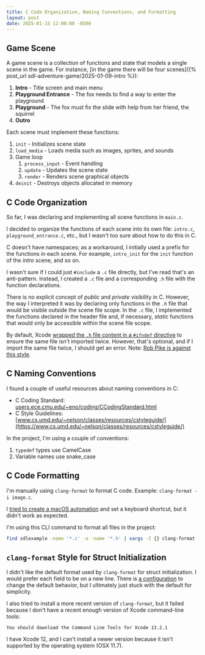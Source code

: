 ```yaml
---
title: C Code Organization, Naming Conventions, and Formatting
layout: post
date: 2025-01-15 12:00:00 -0500
---
```


## Game Scene

A game scene is a collection of functions and state that models a single scene in the game. For instance, [in the game there will be four scenes]({% post_url sdl-adventure-game/2025-01-09-intro %}):

1. **Intro** - Title screen and main menu
2. **Playground Entrance** - The fox needs to find a way to enter the playground
3. **Playground** - The fox must fix the slide with help from her friend, the squirrel
4. **Outro**

Each scene must implement these functions:

1. `init` - Initializes scene state
2. `load_media` - Loads media such as images, sprites, and sounds
3. Game loop
   1. `process_input` - Event handling
   2. `update` - Updates the scene state
   3. `render` - Renders scene graphical objects
4. `deinit` - Destroys objects allocated in memory

## C Code Organization

So far, I was declaring and implementing all scene functions in `main.c`.

I decided to organize the functions of each scene into its own file: `intro.c`, `playground_entrance.c`, etc., but I wasn't too sure about how to do this in C.

C doesn't have namespaces; as a workaround, I initially used a prefix for the functions in each scene. For example, `intro_init` for the `init` function of the *intro* scene, and so on.

I wasn't sure if I could just `#include` a `.c` file directly, but I've read that's an anti-pattern. Instead, I created a `.c` file and a corresponding `.h` file with the function declarations.

There is no explicit concept of *public* and *private* visibility in C. However, the way I interpreted it was by declaring only functions in the `.h` file that would be visible outside the scene file scope. In the `.c` file, I implemented the functions declared in the header file and, if necessary, *static* functions that would only be accessible within the scene file scope.

By default, Xcode [wrapped the `.h` file content in a `#ifndef` directive](https://github.com/mcinglis/c-style?tab=readme-ov-file#provide-include-guards-for-all-headers-to-prevent-double-inclusion) to ensure the same file isn't imported twice. However, that's optional, and if I import the same file twice, I should get an error. Note: [Rob Pike is against this style](https://www.lysator.liu.se/c/pikestyle.html).

## C Naming Conventions

I found a couple of useful resources about naming conventions in C:

* C Coding Standard: [users.ece.cmu.edu/~eno/coding/CCodingStandard.html](https://users.ece.cmu.edu/~eno/coding/CCodingStandard.html)
* C Style Guidelines: [www.cs.umd.edu/~nelson/classes/resources/cstyleguide/](https://www.cs.umd.edu/~nelson/classes/resources/cstyleguide/)

In the project, I'm using a couple of conventions:

1. `typedef` types use CamelCase
2. Variable names use snake_case

## C Code Formatting

I'm manually using `clang-format` to format C code. Example: `clang-format -i image.c`.

I [tried to create a macOS automation](http://39.100.226.244/2024/07/12/using-clang-format-in-xcode/) and set a keyboard shortcut, but it didn't work as expected.

I'm using this CLI command to format all files in the project:

```sh
find sdlexample -name '*.c' -o -name '*.h' | xargs -I {} clang-format -i {}
```

## `clang-format` Style for Struct Initialization

I didn't like the default format used by `clang-format` for struct initialization. I would prefer each field to be on a new line. There is [a configuration](https://clang.llvm.org/docs/ClangFormatStyleOptions.html) to change the default behavior, but I ultimately just stuck with the default for simplicity.

I also tried to install a more recent version of `clang-format`, but it failed because I don't have a recent enough version of Xcode command-line tools:

```
You should download the Command Line Tools for Xcode 13.2.1
```

I have Xcode 12, and I can't install a newer version because it isn't supported by the operating system (OSX 11.7).

